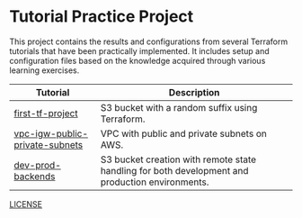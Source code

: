 # Tutorial Practice Project

This project contains the results and configurations from several Terraform tutorials that have been practically implemented. It includes setup and configuration files based on the knowledge acquired through various learning exercises.

| Tutorial                                                                     | Description                                                                                     |
| ---------------------------------------------------------------------------- | ----------------------------------------------------------------------------------------------- |
| [first-tf-project](./first-tf-project/README.md)                             | S3 bucket with a random suffix using Terraform.                                                 |
| [vpc-igw-public-private-subnets](./vpc-igw-public-private-subnets/README.md) | VPC with public and private subnets on AWS.                                                     |
| [dev-prod-backends](./dev-prod-backends/README.md)                           | S3 bucket creation with remote state handling for both development and production environments. |

[LICENSE](https://opensource.org/license/MIT)
